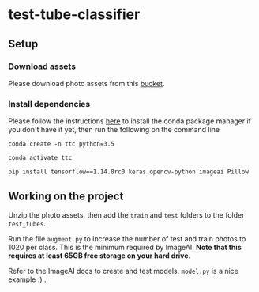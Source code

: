# test-tube-classifier

## Setup

### Download assets

Please download photo assets from this [bucket](https://mega.nz/file/IHJFlKLI#a0pndJtsIqhAPLK1KWXpXO5JQSZqTNFib05w1lcKlxQ).

### Install dependencies

Please follow the instructions [here](https://docs.conda.io/projects/conda/en/latest/user-guide/install/index.html) to install the conda package manager if you don't have it yet, then run the following on the command line

```
conda create -n ttc python=3.5

conda activate ttc

pip install tensorflow==1.14.0rc0 keras opencv-python imageai Pillow
```

## Working on the project

Unzip the photo assets, then add the `train` and `test` folders to the folder `test_tubes`.

Run the file `augment.py` to increase the number of test and train photos to 1020 per class. This is the minimum required by ImageAI.
**Note that this requires at least 65GB free storage on your hard drive**.

Refer to the ImageAI docs to create and test models. `model.py` is a nice example :) .